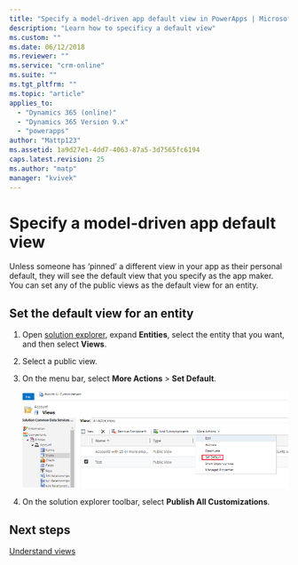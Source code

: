 ```yaml
---
title: "Specify a model-driven app default view in PowerApps | MicrosoftDocs"
description: "Learn how to specificy a default view"
ms.custom: ""
ms.date: 06/12/2018
ms.reviewer: ""
ms.service: "crm-online"
ms.suite: ""
ms.tgt_pltfrm: ""
ms.topic: "article"
applies_to: 
  - "Dynamics 365 (online)"
  - "Dynamics 365 Version 9.x"
  - "powerapps"
author: "Mattp123"
ms.assetid: 1a9d27e1-4dd7-4063-87a5-3d7565fc6194
caps.latest.revision: 25
ms.author: "matp"
manager: "kvivek"
---
```

# Specify a model-driven app default view

<a name="BKMK_SetDefaultView"></a>   

Unless someone has ‘pinned’ a different view in your app as their personal default, they will see the default view that you specify as the app maker. You can set any of the public views as the default view for an entity.  
  
## Set the default view for an entity  
  
1.  Open [solution explorer](advanced-navigation.md#solution-explorer), expand **Entities**, select the entity that you want, and then select **Views**.    
  
2.  Select a public view.  
  
3.  On the menu bar, select **More Actions** > **Set Default**.  

    ![Set as default](media/set-as-default-menu.png)
  
4.  On the solution explorer toolbar, select **Publish All Customizations**.  

## Next steps
[Understand views](create-edit-views.md)
